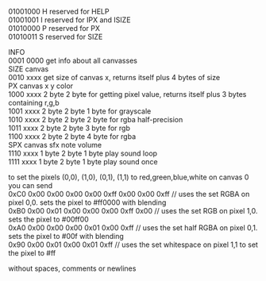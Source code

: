 01001000	H	reserved for HELP  
01001001	I	reserved for IPX and ISIZE  
01010000	P	reserved for PX  
01010011	S	reserved for SIZE  

INFO  
0001 0000															get info about all canvasses  
SIZE canvas  
0010 xxxx																get size of canvas x, returns itself plus 4 bytes of size  
PX   canvas x      y      color  
1000 xxxx   2 byte 2 byte								for getting pixel value, returns itself plus 3 bytes containing r,g,b  
1001 xxxx   2 byte 2 byte 1 byte				for grayscale  
1010 xxxx   2 byte 2 byte 2 byte				for rgba half-precision  
1011 xxxx   2 byte 2 byte 3 byte				for rgb  
1100 xxxx   2 byte 2 byte 4 byte				for rgba  
SPX  canvas sfx    note   volume  
1110 xxxx   1 byte 2 byte 1 byte				play sound loop  
1111 xxxx   1 byte 2 byte 1 byte				play sound once  


to set the pixels (0,0), (1,0), (0,1), (1,1) to red,green,blue,white on canvas 0 you can send  
0xC0 0x00 0x00 0x00 0x00 0xff 0x00 0x00 0xff // uses the set RGBA on pixel 0,0. sets the pixel to #ff0000 with blending  
0xB0 0x00 0x01 0x00 0x00 0x00 0xff 0x00      // uses the set RGB on pixel 1,0. sets the pixel to #00ff00  
0xA0 0x00 0x00 0x00 0x01 0x00 0xff           // uses the set half RGBA on pixel 0,1. sets the pixel to #00f with blending  
0x90 0x00 0x01 0x00 0x01 0xff                // uses the set whitespace on pixel 1,1 to set the pixel to #ff  
  
without spaces, comments or newlines  
